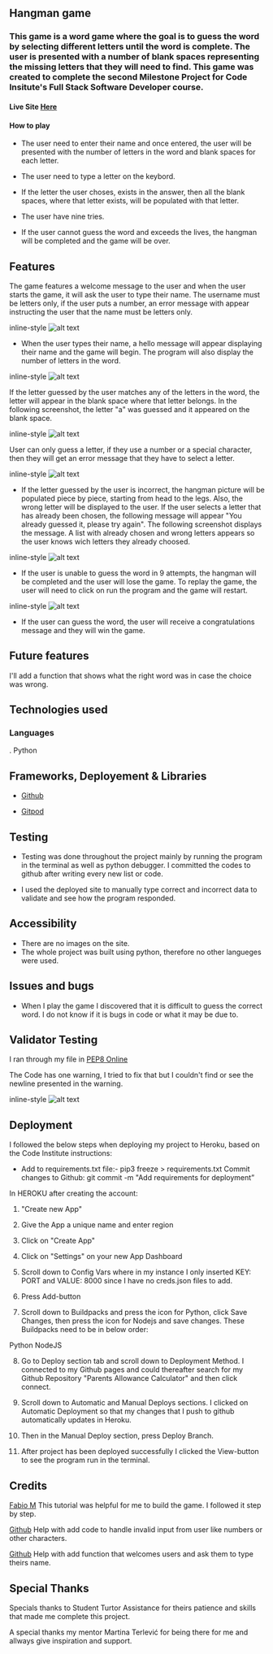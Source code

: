## Hangman game 

### This game is a word game where the goal is to guess the word by selecting different letters until the word is complete. The user is presented with a number of blank spaces representing the missing letters that they will need to find. This game was created to complete the second Milestone Project for Code Insitute's Full Stack Software Developer course.

#### Live Site [Here](https://meys-game.herokuapp.com/)

#### How to play

* The user need to enter their name and once entered, the user will be presented with the number of letters in the word and blank spaces for each letter.

* The user need to type a letter on the keybord.
* If the letter the user choses, exists in the answer, then all the blank spaces, where that letter exists, will be populated with that letter.
* The user have nine tries.
* If the user cannot guess the word and exceeds the lives, the hangman will be completed and the game will be over.

## Features

The game features a welcome message to the user and when the user starts the game, it will ask the user to type their name. The username must be letters only, if the user puts a number, an error message with appear instructing the user that the name must be letters only.

inline-style
![alt text](doc/Ska%CC%88rmavbild%202022-07-17%20kl.%2006.31.46.png)

* When the user types their name, a hello message will appear displaying their name and the game will begin. The program will also display the number of letters in the word.

inline-style
![alt text](doc/Ska%CC%88rmavbild%202022-07-17%20kl.%2006.34.08.png)

If the letter guessed by the user matches any of the letters in the word, the letter will appear in the blank space where that letter belongs. In the following screenshot, the letter "a" was guessed and it appeared on the blank space.

inline-style
![alt text](doc/Ska%CC%88rmavbild%202022-07-17%20kl.%2006.37.38.png)

User can only guess a letter, if they use a number or a special character, then they will get an error message that they have to select a letter.

inline-style
![alt text](doc/Ska%CC%88rmavbild%202022-07-17%20kl.%2006.39.47.png)

* If the letter guessed by the user is incorrect, the hangman picture will be populated piece by piece, starting from head to the legs. Also, the wrong letter will be displayed to the user. If the user selects a letter that has already been chosen, the following message will appear "You already guessed it, please try again". The following screenshot displays the message. A list with already chosen and wrong letters appears so the user knows wich letters they already choosed.

inline-style
![alt text](doc/Ska%CC%88rmavbild%202022-07-17%20kl.%2006.42.07.png)

* If the user is unable to guess the word in 9 attempts, the hangman will be completed and the user will lose the game. To replay the game, the user will need to click on run the program and the game will restart.

inline-style
![alt text](doc/Ska%CC%88rmavbild%202022-07-17%20kl.%2006.48.39.png)

* If the user can guess the word, the user will receive a congratulations message and they will win the game.

## Future features

I'll add a function that shows what the right word was in case the choice was wrong.

## Technologies used

### Languages
. Python

## Frameworks, Deployement & Libraries

* [Github](https://github.com/)

* [Gitpod](https://gitpod.io)

## Testing

* Testing was done throughout the project mainly by running the program in the terminal as well as python debugger. I committed the codes to github after writing every new list or code.

* I used the deployed site to manually type correct and incorrect data to validate and see how the program responded.

## Accessibility

* There are no images on the site.
* The whole project was built using python, therefore no other langueges were used.

## Issues and bugs

* When I play the game I discovered that it is difficult to guess the correct word. I do not know if it is bugs in code or what it may be due to.

## Validator Testing
I ran through my file in [PEP8 Online](http://pep8online.com/)

The Code has one warning, I tried to fix that but I couldn't find or see the newline presented in the warning. 

inline-style
![alt text](doc/Ska%CC%88rmavbild%202022-07-17%20kl.%2007.05.04.png)

## Deployment

I followed the below steps when deploying my project to Heroku, based on the Code Institute instructions:

* Add to requirements.txt file:-
pip3 freeze > requirements.txt
Commit changes to Github:
git commit -m "Add requirements for deployment”

In HEROKU after creating the account:

1. "Create new App"

2. Give the App a unique name and enter region

3. Click on "Create App"

4. Click on "Settings" on your new App Dashboard

5. Scroll down to Config Vars where in my instance I only inserted KEY: PORT and VALUE: 8000 since I have no creds.json files to add.

6. Press Add-button

7. Scroll down to Buildpacks and press the icon for Python, click Save Changes, then press the icon for Nodejs and save changes. These Buildpacks need to be in below order:

Python NodeJS

8. Go to Deploy section tab and scroll down to Deployment Method. I connected to my Github pages and could thereafter search for my Github Repository "Parents Allowance Calculator" and then click connect.

9. Scroll down to Automatic and Manual Deploys sections. I clicked on Automatic Deployment so that my changes that I push to github automatically updates in Heroku.

10. Then in the Manual Deploy section, press Deploy Branch.

11. After project has been deployed successfully I clicked the View-button to see the program run in the terminal.

## Credits

[Fabio M](https://www.youtube.com/watch?v=lJ7RhvNvsnc&t=1s) This tutorial was helpful for me to build the game. I followed it step by step. 

[Github](https://github.com/) Help with add code to handle invalid input from user like numbers or other characters.

[Github](https://github.com/) Help with add function that welcomes users and ask them to type theirs name.

## Special Thanks

Specials thanks to Student Turtor Assistance for theirs patience and skills that made me complete this project. 

A special thanks my mentor Martina Terlević for being there for me and allways give inspiration and support.






